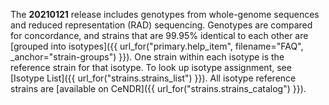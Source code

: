 The <strong>20210121</strong> release includes genotypes from whole-genome sequences and reduced representation (RAD) sequencing. Genotypes are compared for concordance, and strains that are 99.95% identical to each other are [grouped into isotypes]({{ url_for("primary.help_item", filename="FAQ", _anchor="strain-groups") }}). One strain within each isotype is the reference strain for that isotype. To look up isotype assignment, see [Isotype List]({{ url_for("strains.strains_list") }}). All isotype reference strains are [available on CeNDR]({{ url_for("strains.strains_catalog") }}).
